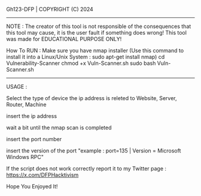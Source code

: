Gh123-DFP | COPYRIGHT (C) 2024
__________________________

NOTE : The creator of this tool is not responsible of the consequences that this tool may cause, it is the user fault if something does wrong!
This tool was made for EDUCATIONAL PURPOSE ONLY!

How To RUN :
Make sure you have nmap installer (Use this command to install it into a Linux/Unix System : sudo apt-get install nmap)
cd Vulnerability-Scanner
chmod +x Vuln-Scanner.sh
sudo bash Vuln-Scanner.sh

_________________________
USAGE :

Select the type of device the ip address is releted to
Website, Server, Router, Machine

insert the ip address

wait a bit until the nmap scan is completed

insert the port number

insert the version of the port "example : port=135 | Version = Microsoft Windows RPC"


If the script does not work correctly report it to my Twitter page : https://x.com/DFPHacktivism

Hope You Enjoyed It! 
